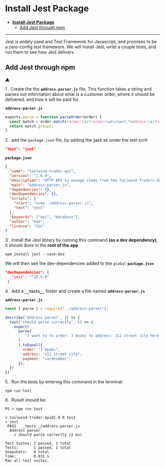 # **Install Jest Package**

- [**Install Jest Package**](#install-jest-package)
  - [Add Jest through npm](#add-jest-through-npm)

---

Jest is widely  used and Test Framework for Javascript, and promises to be a zero-config test framework. We will install Jest, write a couple tests, and run them to see how Jest delivers.

## Add Jest through npm

[&#9650;](#install-jest-package)

1 . Create the the **`address-parser.js`** file, This function takes a string and parses out information about what is a customer order, where it should be delivered, and how it will be paid for.

**`address-parser.js`**

```js
exports.parse = function parseOrder(order) {
  const match = order.match(/order:\s(?<order>\w+\s\w+).*address:\s(?<address>\w+\s\w+\s\w+).*payment info:\s(?<payment>\w+)/)
  return match.groups;
}
```

2 . add the `package.json` file, by adding the **`jest`** as under the test scrit

```json
"test": "jest"
```

**`package.json`**

```json
{
  "name": "tailwind-trader-api",
  "version": "1.0.0",
  "description": "HTTP API to manage items from the Tailwind Traders database",
  "main": "address-parser.js",
  "dependencies": {},
  "devDependencies": {},
  "scripts": {
    "start": "node ./address-parser.js",
    "test": "jest"
  },
  "keywords": ["api", "database"],
  "author": "Sam",
  "license": "ISC"
}
```

3 . Install the Jest library by running this command **(as a dev dependency)**, it should done in the **root of the app**

```text
npm install jest --save-dev
```

We will then see the dev-dependencies added to the `global` **`package.json`**

```json
"devDependencies": {
   "jest": "^28.0.0"
 }
```

4 . Add a **`__tests__`** folder and create a file named **`address-parser.js`**

**`address-parser.js`**

```js
const { parse } = require("../address-parser");

describe('Address parser', () => {
  test('should parse correctly', () => {
    expect(
      parse(
         "I want to to order: 3 books to address: 112 street city here is my payment info: cardnumber"
      )
      ).toEqual({
        order: "3 books",
        address: "112 street city",
        payment: "cardnumber",
      });
  })
})
```

5 . Run the tests by entering this command in the terminal:

```text
npm run test
```

6 . Rusult should be:

```text
PS > npm run test

> tailwind-trader-api@1.0.0 test
> jest
 PASS  __tests__/address-parser.js
  Address parser
    √ should parse correctly (2 ms)

Test Suites: 1 passed, 1 total
Tests:       1 passed, 1 total
Snapshots:   0 total
Time:        0.831 s
Ran all test suites.
```
